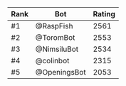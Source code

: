 Rank|Bot|Rating
---|---|---
#1|@RaspFish|2561
#2|@ToromBot|2553
#3|@NimsiluBot|2534
#4|@colinbot|2315
#5|@OpeningsBot|2053
